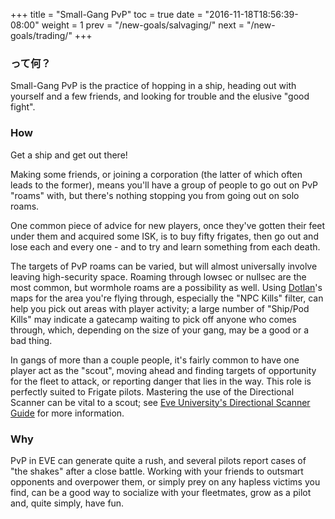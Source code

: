 +++ title = "Small-Gang PvP" toc = true date = "2016-11-18T18:56:39-08:00" weight = 1 prev = "/new-goals/salvaging/" next = "/new-goals/trading/" +++

### って何？

Small-Gang PvP is the practice of hopping in a ship, heading out with yourself and a few friends, and looking for trouble and the elusive "good fight".

### How

Get a ship and get out there!

Making some friends, or joining a corporation (the latter of which often leads to the former), means you'll have a group of people to go out on PvP "roams" with, but there's nothing stopping you from going out on solo roams.

One common piece of advice for new players, once they've gotten their feet under them and acquired some ISK, is to buy fifty frigates, then go out and lose each and every one - and to try and learn something from each death.

The targets of PvP roams can be varied, but will almost universally involve leaving high-security space. Roaming through lowsec or nullsec are the most common, but wormhole roams are a possibility as well. Using <a href=evemaps.dotlan.net>Dotlan</a>'s maps for the area you're flying through, especially the "NPC Kills" filter, can help you pick out areas with player activity; a large number of "Ship/Pod Kills" may indicate a gatecamp waiting to pick off anyone who comes through, which, depending on the size of your gang, may be a good or a bad thing.

In gangs of more than a couple people, it's fairly common to have one player act as the "scout", moving ahead and finding targets of opportunity for the fleet to attack, or reporting danger that lies in the way. This role is perfectly suited to Frigate pilots. Mastering the use of the Directional Scanner can be vital to a scout; see <a href=http://wiki.eveuniversity.org/Directional_Scanner_Guide>Eve University's Directional Scanner Guide</a> for more information.

### Why

PvP in EVE can generate quite a rush, and several pilots report cases of "the shakes" after a close battle. Working with your friends to outsmart opponents and overpower them, or simply prey on any hapless victims you find, can be a good way to socialize with your fleetmates, grow as a pilot and, quite simply, have fun.
